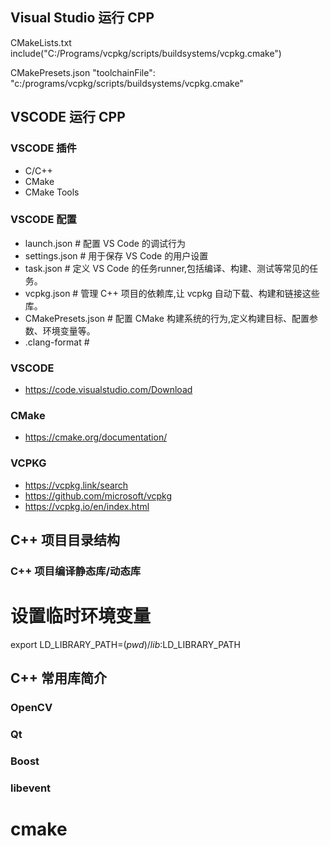 ## Visual Studio 运行 CPP
CMakeLists.txt
include("C:/Programs/vcpkg/scripts/buildsystems/vcpkg.cmake")

CMakePresets.json 
"toolchainFile": "c:/programs/vcpkg/scripts/buildsystems/vcpkg.cmake"

## VSCODE 运行 CPP
### VSCODE 插件
- C/C++
- CMake
- CMake Tools
### VSCODE 配置
- launch.json   # 配置 VS Code 的调试行为
- settings.json # 用于保存 VS Code 的用户设置
- task.json     # 定义 VS Code 的任务runner,包括编译、构建、测试等常见的任务。
- vcpkg.json    # 管理 C++ 项目的依赖库,让 vcpkg 自动下载、构建和链接这些库。
- CMakePresets.json  # 配置 CMake 构建系统的行为,定义构建目标、配置参数、环境变量等。
- .clang-format # 
>
### VSCODE
- https://code.visualstudio.com/Download
### CMake
- https://cmake.org/documentation/
### VCPKG
- https://vcpkg.link/search
- https://github.com/microsoft/vcpkg
- https://vcpkg.io/en/index.html

## C++ 项目目录结构
### C++ 项目编译静态库/动态库
# 设置临时环境变量
export LD_LIBRARY_PATH=$(pwd)/lib:$LD_LIBRARY_PATH

## C++ 常用库简介
### OpenCV

### Qt

### Boost

### libevent



# cmake

